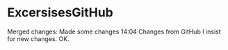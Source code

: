 # ExcersisesGitHub
Merged changes:
Made some changes 14:04
Changes from GitHub
I insist for new changes.
OK.


